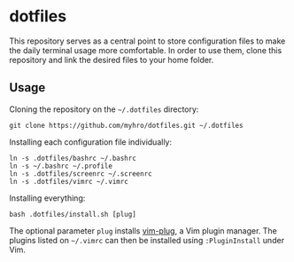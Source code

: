 dotfiles
========

This repository serves as a central point to store configuration files to make the daily terminal usage more comfortable. In order to use them, clone this repository and link the desired files to your home folder.

## Usage

Cloning the repository on the `~/.dotfiles` directory:

    git clone https://github.com/myhro/dotfiles.git ~/.dotfiles

Installing each configuration file individually:

    ln -s .dotfiles/bashrc ~/.bashrc
    ln -s ~/.bashrc ~/.profile
    ln -s .dotfiles/screenrc ~/.screenrc
    ln -s .dotfiles/vimrc ~/.vimrc

Installing everything:

    bash .dotfiles/install.sh [plug]

The optional parameter `plug` installs [vim-plug][vim-plug], a Vim plugin manager. The plugins listed on `~/.vimrc` can then be installed using `:PluginInstall` under Vim.

[vim-plug]: https://github.com/junegunn/vim-plug
